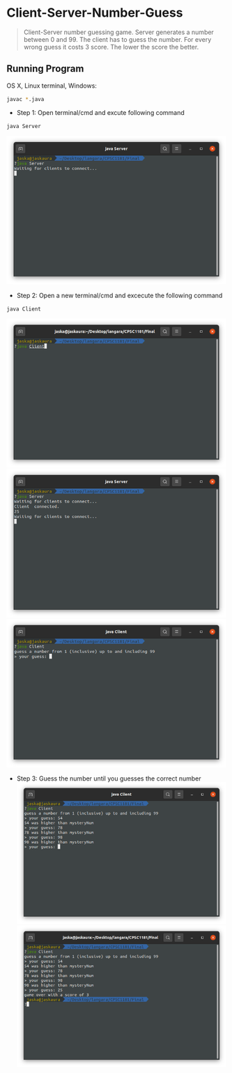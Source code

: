 # Client-Server-Number-Guess

> Client-Server number guessing game.
> Server generates a number between 0 and 99. The client has to guess the number. For every wrong guess it costs 3 score. The lower the score the better.

## Running Program

OS X, Linux terminal, Windows:

```sh
javac *.java
```

* Step 1: Open terminal/cmd and excute following command
```sh
java Server
```
![](image1.png)

* Step 2: Open a new terminal/cmd and excecute the following command
```sh
java Client
```
![](image2.png)
![](image3.png)
![](image4.png)

* Step 3: Guess the number until you guesses the correct number
![](image5.png)
![](image6.png)
